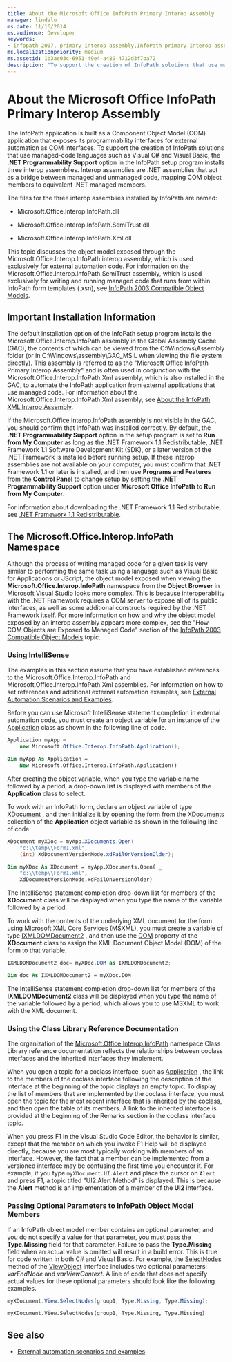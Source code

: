 ```yaml
---
title: About the Microsoft Office InfoPath Primary Interop Assembly
manager: lindalu
ms.date: 11/16/2014
ms.audience: Developer
keywords:
- infopath 2007, primary interop assembly,InfoPath primary interop assembly,PIAs [InfoPath 2007],primary interop assemblies [InfoPath 2007]
ms.localizationpriority: medium
ms.assetid: 1b3ae03c-6951-49e4-a489-4712d3f7ba72
description: "To support the creation of InfoPath solutions that use managed-code languages such as Visual C# and Visual Basic, the .NET Programmability Support option in the InfoPath setup program installs three interop assemblies."
---
```


# About the Microsoft Office InfoPath Primary Interop Assembly

The InfoPath application is built as a Component Object Model (COM) application that exposes its programmability interfaces for external automation as COM interfaces. To support the creation of InfoPath solutions that use managed-code languages such as Visual C# and Visual Basic, the **.NET Programmability Support** option in the InfoPath setup program installs three interop assemblies. Interop assemblies are .NET assemblies that act as a bridge between managed and unmanaged code, mapping COM object members to equivalent .NET managed members.
  
The files for the three interop assemblies installed by InfoPath are named:
  
- Microsoft.Office.Interop.InfoPath.dll

- Microsoft.Office.Interop.InfoPath.SemiTrust.dll

- Microsoft.Office.Interop.InfoPath.Xml.dll

This topic discusses the object model exposed through the Microsoft.Office.Interop.InfoPath interop assembly, which is used exclusively for external automation code. For information on the Microsoft.Office.Interop.InfoPath.SemiTrust assembly, which is used exclusively for writing and running managed code that runs from within InfoPath form templates (.xsn), see [InfoPath 2003 Compatible Object Models](https://msdn.microsoft.com/library/e4511af6-d7e7-44ad-a50d-1b7ee04f8215%28Office.15%29.aspx).
  
## Important Installation Information

The default installation option of the InfoPath setup program installs the Microsoft.Office.Interop.InfoPath assembly in the Global Assembly Cache (GAC), the contents of which can be viewed from the C:\Windows\Assembly folder (or in C:\Windows\assembly\GAC_MSIL when viewing the file system directly). This assembly is referred to as the "Microsoft Office InfoPath Primary Interop Assembly" and is often used in conjunction with the Microsoft.Office.Interop.InfoPath.Xml assembly, which is also installed in the GAC, to automate the InfoPath application from external applications that use managed code. For information about the Microsoft.Office.Interop.InfoPath.Xml assembly, see [About the InfoPath XML Interop Assembly](about-the-infopath-xml-interop-assembly.md).
  
If the Microsoft.Office.Interop.InfoPath assembly is not visible in the GAC, you should confirm that InfoPath was installed correctly. By default, the **.NET Programmability Support** option in the setup program is set to **Run from My Computer** as long as the .NET Framework 1.1 Redistributable, .NET Framework 1.1 Software Development Kit (SDK), or a later version of the .NET Framework is installed before running setup. If these interop assemblies are not available on your computer, you must confirm that .NET Framework 1.1 or later is installed, and then use **Programs and Features** from the **Control Panel** to change setup by setting the **.NET Programmability Support** option under **Microsoft Office InfoPath** to **Run from My Computer**.
  
For information about downloading the .NET Framework 1.1 Redistributable, see [.NET Framework 1.1 Redistributable](/download/dotnet-framework).
  
## The Microsoft.Office.Interop.InfoPath Namespace

Although the process of writing managed code for a given task is very similar to performing the same task using a language such as Visual Basic for Applications or JScript, the object model exposed when viewing the **Microsoft.Office.Interop.InfoPath** namespace from the **Object Browser** in Microsoft Visual Studio looks more complex. This is because interoperability with the .NET Framework requires a COM server to expose all of its public interfaces, as well as some additional constructs required by the .NET Framework itself. For more information on how and why the object model exposed by an interop assembly appears more complex, see the "How COM Objects are Exposed to Managed Code" section of the [InfoPath 2003 Compatible Object Models](../form-templates/infopath-2003-compatible-object-models.md) topic.
  
### Using IntelliSense

The examples in this section assume that you have established references to the Microsoft.Office.Interop.InfoPath and Microsoft.Office.Interop.InfoPath.Xml assemblies. For information on how to set references and additional external automation examples, see [External Automation Scenarios and Examples](external-automation-scenarios-and-examples.md).
  
Before you can use Microsoft IntelliSense statement completion in external automation code, you must create an object variable for an instance of the [Application](https://msdn.microsoft.com/library/Microsoft.Office.Interop.InfoPath.Application.aspx) class as shown in the following line of code.
  
```cs
Application myApp = 
    new Microsoft.Office.Interop.InfoPath.Application();
```

```vb
Dim myApp As Application = _
    New Microsoft.Office.Interop.InfoPath.Application()
```

After creating the object variable, when you type the variable name followed by a period, a drop-down list is displayed with members of the **Application** class to select.
  
To work with an InfoPath form, declare an object variable of type [XDocument](https://msdn.microsoft.com/library/Microsoft.Office.Interop.InfoPath.XDocument.aspx) , and then initialize it by opening the form from the [XDocuments](https://msdn.microsoft.com/library/Microsoft.Office.Interop.InfoPath.XDocuments.aspx) collection of the **Application** object variable as shown in the following line of code.
  
```cs
XDocument myXDoc = myApp.XDocuments.Open(
    "c:\\temp\\Form1.xml",
    (int) XdDocumentVersionMode.xdFailOnVersionOlder);
```

```vb
Dim myXDoc As XDocument = myApp.XDocuments.Open( _
    "c:\\temp\\Form1.xml", _
    XdDocumentVersionMode.xdFailOnVersionOlder)
```

The IntelliSense statement completion drop-down list for members of the **XDocument** class will be displayed when you type the name of the variable followed by a period.
  
To work with the contents of the underlying XML document for the form using Microsoft XML Core Services (MSXML), you must create a variable of type [IXMLDOMDocument2](https://msdn.microsoft.com/library/Microsoft.Office.Interop.InfoPath.Xml.IXMLDOMDocument2.aspx) , and then use the [DOM](https://msdn.microsoft.com/library/Microsoft.Office.Interop.InfoPath._XDocument2.DOM.aspx) property of the **XDocument** class to assign the XML Document Object Model (DOM) of the form to that variable.
  
```cs
IXMLDOMDocument2 doc= myXDoc.DOM as IXMLDOMDocument2;
```

```vb
Dim doc As IXMLDOMDocument2 = myXDoc.DOM
```

The IntelliSense statement completion drop-down list for members of the **IXMLDOMDocument2** class will be displayed when you type the name of the variable followed by a period, which allows you to use MSXML to work with the XML document.
  
### Using the Class Library Reference Documentation

The organization of the [Microsoft.Office.Interop.InfoPath](https://msdn.microsoft.com/library/Microsoft.Office.Interop.InfoPath.aspx) namespace Class Library reference documentation reflects the relationships between coclass interfaces and the inherited interfaces they implement.
  
When you open a topic for a coclass interface, such as [Application](https://msdn.microsoft.com/library/Microsoft.Office.Interop.InfoPath.Application.aspx) , the link to the members of the coclass interface following the description of the interface at the beginning of the topic displays an empty topic. To display the list of members that are implemented by the coclass interface, you must open the topic for the most recent interface that is inherited by the coclass, and then open the table of its members. A link to the inherited interface is provided at the beginning of the Remarks section in the coclass interface topic.
  
When you press F1 in the Visual Studio Code Editor, the behavior is similar, except that the member on which you invoke F1 Help will be displayed directly, because you are most typically working with members of an interface. However, the fact that a member can be implemented from a versioned interface may be confusing the first time you encounter it. For example, if you type `myXDocument.UI.Alert` and place the cursor on `Alert` and press F1, a topic titled "UI2.Alert Method" is displayed. This is because the **Alert** method is an implementation of a member of the **UI2** interface.
  
### Passing Optional Parameters to InfoPath Object Model Members

If an InfoPath object model member contains an optional parameter, and you do not specify a value for that parameter, you must pass the **Type.Missing** field for that parameter. Failure to pass the **Type.Missing** field when an actual value is omitted will result in a build error. This is true for code written in both C# and Visual Basic. For example, the [SelectNodes](https://msdn.microsoft.com/library/Microsoft.Office.Interop.InfoPath.View2.SelectNodes.aspx) method of the [ViewObject](https://msdn.microsoft.com/library/Microsoft.Office.Interop.InfoPath.ViewObject.aspx) interface includes two optional parameters: _varEndNode_ and _varViewContext_. A line of code that does not specify actual values for these optional parameters should look like the following examples.
  
```cs
myXDocument.View.SelectNodes(group1, Type.Missing, Type.Missing);
```

```vb
myXDocument.View.SelectNodes(group1, Type.Missing, Type.Missing)
```

## See also

- [External automation scenarios and examples](external-automation-scenarios-and-examples.md)
